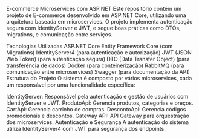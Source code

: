 E-commerce Microservices com ASP.NET
Este repositório contém um projeto de E-commerce desenvolvido em ASP.NET Core, utilizando uma arquitetura baseada em microservices. O projeto implementa autenticação segura com IdentityServer e JWT, e segue boas práticas como DTOs, migrations, e comunicação entre serviços.

Tecnologias Utilizadas
ASP.NET Core
Entity Framework Core (com Migrations)
IdentityServer4 (para autenticação e autorização)
JWT (JSON Web Token) (para autenticação segura)
DTO (Data Transfer Object) (para transferência de dados)
Docker (para conteinerização)
RabbitMQ (para comunicação entre microservices)
Swagger (para documentação da API)
Estrutura do Projeto
O sistema é composto por vários microservices, cada um responsável por uma funcionalidade específica:

IdentityServer: Responsável pela autenticação e gestão de usuários com IdentityServer e JWT.
ProdutoApi: Gerencia produtos, categorias e preços.
CartApi: Gerencia carrinho de compras.
DescontoApi: Gerencia códigos promocionais e descontos.
Gateway API: API Gateway para orquestração dos microservices.
Autenticação e Segurança
A autenticação do sistema utiliza IdentityServer4 com JWT para segurança dos endpoints.
